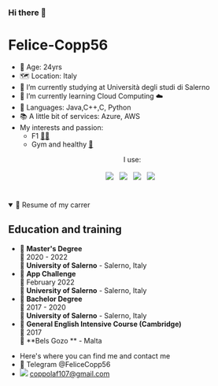 ### Hi there 👋

<h1>Felice-Copp56</h1>


- 📆 Age: 24yrs
- 🗺 Location: Italy
- 🔭 I’m currently studying at Università degli studi di Salerno
- 🌱 I’m currently learning Cloud Computing ☁️
- 📝 Languages: Java,C++,C, Python
- 📚 A little bit of services: Azure, AWS
- My interests and passion:
    * F1 [🚗🚗](#car)
    * Gym and healthy [🥅](#-other)
<p align='center'>
   I use:<br/><br/>
  <img src="https://img.shields.io/badge/Flutter-02569B?style=for-the-badge&logo=flutter&logoColor=white" />&nbsp;&nbsp;
  <img src="https://img.shields.io/badge/HTML5-E34F26?style=for-the-badge&logo=html5&logoColor=white" />&nbsp;&nbsp;
  <img src="https://img.shields.io/badge/CSS3-1572B6?style=for-the-badge&logo=css3&logoColor=white" />&nbsp;&nbsp;
  <img src="https://img.shields.io/badge/Wordpress-21759B?style=for-the-badge&logo=wordpress&logoColor=white" />&nbsp;&nbsp;
</p>

<h1></h1>

<details open>
  <summary>📃 Resume of my carrer </summary>

## Education and training

- 📖 **Master's Degree**\
  📆 2020 - 2022\
  📍 **University of Salerno** - Salerno, Italy
- 📖 **App Challenge**\
  📆 February 2022\
  📍 **University of Salerno** - Salerno, Italy
- 📖 **Bachelor Degree**\
  📆 2017 - 2020\
  📍 **University of Salerno** - Salerno, Italy
 - 📖 **General English Intensive Course (Cambridge)**\
  📆 2017 \
  📍 **Bels Gozo ** - Malta

</details>

- Here's where you can find me and contact me
- 📨 Telegram @FeliceCopp56
- <img src="https://img.shields.io/badge/Gmail-D14836?style=for-the-badge&logo=gmail&logoColor=white" />  <a href='mailto:copplaf107@gmail.com'>coppolaf107@gmail.com</a>


